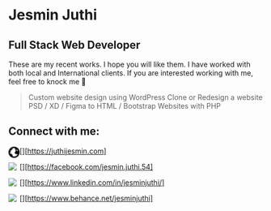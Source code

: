 # Jesmin Juthi
## Full Stack Web Developer


These are my recent works. I hope you will like them. I have worked with both local and International clients. 
If you are interested working with me, feel free to knock me 🙂 


> Custom website design using WordPress
> Clone or Redesign a website
> PSD / XD / Figma to HTML / Bootstrap
> Websites with PHP

## Connect with me:

[<img align="left" width="22px" src="https://raw.githubusercontent.com/iconic/open-iconic/master/svg/globe.svg" />][https://juthijesmin.com]

[<img align="left" width="22px" src="https://cdn.jsdelivr.net/npm/simple-icons@3.13.0/icons/facebook.svg" />][https://facebook.com/jesmin.juthi.54]

[<img align="left" width="22px" src="https://cdn.jsdelivr.net/npm/simple-icons@3.13.0/icons/linkedin.svg" />][https://www.linkedin.com/in/jesminjuthi/]

[<img align="left" width="22px" src="https://cdn.jsdelivr.net/npm/simple-icons@3.13.0/icons/behance.svg" />][https://www.behance.net/jesminjuthi]

